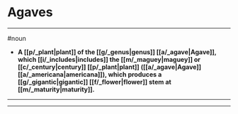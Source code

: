 # Agaves
---
#noun
- **A [[p/_plant|plant]] of the [[g/_genus|genus]] [[a/_agave|Agave]], which [[i/_includes|includes]] the [[m/_maguey|maguey]] or [[c/_century|century]] [[p/_plant|plant]] ([[a/_agave|Agave]] [[a/_americana|americana]]), which produces a [[g/_gigantic|gigantic]] [[f/_flower|flower]] stem at [[m/_maturity|maturity]].**
---
---
